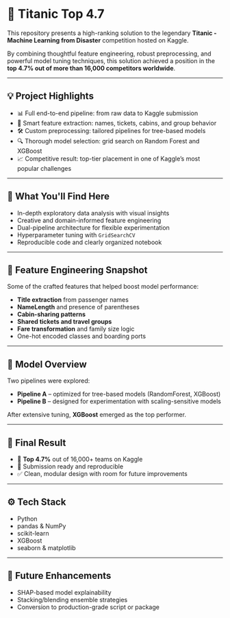 # 🚢 Titanic Top 4.7

This repository presents a high-ranking solution to the legendary **Titanic - Machine Learning from Disaster** competition hosted on Kaggle.

By combining thoughtful feature engineering, robust preprocessing, and powerful model tuning techniques, this solution achieved a position in the **top 4.7% out of more than 16,000 competitors worldwide**.

---

## 💡 Project Highlights

- 📊 Full end-to-end pipeline: from raw data to Kaggle submission
- 🧠 Smart feature extraction: names, tickets, cabins, and group behavior
- 🛠️ Custom preprocessing: tailored pipelines for tree-based models
- 🔍 Thorough model selection: grid search on Random Forest and XGBoost
- 📈 Competitive result: top-tier placement in one of Kaggle’s most popular challenges

---

## 🧭 What You'll Find Here

- In-depth exploratory data analysis with visual insights
- Creative and domain-informed feature engineering
- Dual-pipeline architecture for flexible experimentation
- Hyperparameter tuning with `GridSearchCV`
- Reproducible code and clearly organized notebook

---

## 🔬 Feature Engineering Snapshot

Some of the crafted features that helped boost model performance:
- **Title extraction** from passenger names
- **NameLength** and presence of parentheses
- **Cabin-sharing patterns**
- **Shared tickets and travel groups**
- **Fare transformation** and family size logic
- One-hot encoded classes and boarding ports

---

## 🧪 Model Overview

Two pipelines were explored:
- **Pipeline A** – optimized for tree-based models (RandomForest, XGBoost)
- **Pipeline B** – designed for experimentation with scaling-sensitive models

After extensive tuning, **XGBoost** emerged as the top performer.

---

## 🏁 Final Result

- 🎯 **Top 4.7%** out of 16,000+ teams on Kaggle
- 📁 Submission ready and reproducible
- ✅ Clean, modular design with room for future improvements

---

## ⚙️ Tech Stack

- Python
- pandas & NumPy
- scikit-learn
- XGBoost
- seaborn & matplotlib

---

## 🚀 Future Enhancements

- SHAP-based model explainability
- Stacking/blending ensemble strategies
- Conversion to production-grade script or package
